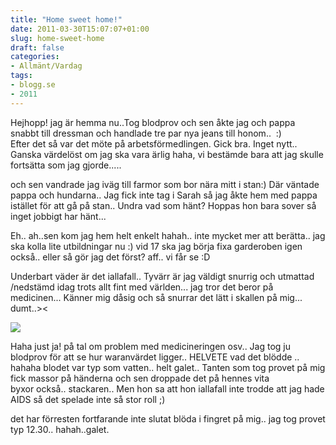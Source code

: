 ```yaml
---
title: "Home sweet home!"
date: 2011-03-30T15:07:07+01:00
slug: home-sweet-home
draft: false
categories:
- Allmänt/Vardag
tags:
- blogg.se
- 2011
---
```

Hejhopp! jag är hemma nu..Tog blodprov och sen åkte jag och pappa snabbt till dressman och handlade tre par nya jeans till honom..  :)  
Efter det så var det möte på arbetsförmedlingen. Gick bra. Inget nytt.. Ganska värdelöst om jag ska vara ärlig haha, vi bestämde bara att jag skulle fortsätta som jag gjorde.....  
  
och sen vandrade jag iväg till farmor som bor nära mitt i stan:) Där väntade pappa och hundarna.. Jag fick inte tag i Sarah så jag åkte hem med pappa istället för att gå på stan.. Undra vad som hänt? Hoppas hon bara sover så inget jobbigt har hänt...  
  
Eh.. ah..sen kom jag hem helt enkelt hahah.. inte mycket mer att berätta.. jag ska kolla lite utbildningar nu :) vid 17 ska jag börja fixa garderoben igen också.. eller så gör jag det först? aff.. vi får se :D  
  
Underbart väder är det iallafall.. Tyvärr är jag väldigt snurrig och utmattad /nedstämd idag trots allt fint med världen... jag tror det beror på medicinen... Känner mig dåsig och så snurrar det lätt i skallen på mig... dumt..><  
  
![](/assets/images/blogg.se/blod-shot-red-horrible_140327103.jpg)  
  
Haha just ja! på tal om problem med medicineringen osv.. Jag tog ju blodprov för att se hur waranvärdet ligger.. HELVETE vad det blödde .. hahaha blodet var typ som vatten.. helt galet.. Tanten som tog provet på mig fick massor på händerna och sen droppade det på hennes vita byxor också.. stackaren.. Men hon sa att hon iallafall inte trodde att jag hade AIDS så det spelade inte så stor roll ;)  
  
det har förresten fortfarande inte slutat blöda i fingret på mig.. jag tog provet typ 12.30.. hahah..galet.